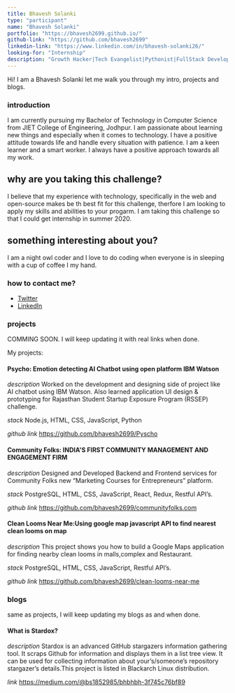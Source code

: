 ```yaml
---
title: Bhavesh Solanki 
type: "participant"
name: "Bhavesh Solanki"
portfolio: "https://bhavesh2699.github.io/"
github-link: "https://github.com/bhavesh2699"
linkedin-link: "https://www.linkedin.com/in/bhavesh-solanki26/"
looking-for: "Internship"
description: "Growth Hacker|Tech Evangelist|Pythonist|FullStack Developer|OpenSource Contributor|Passionate learner|Enthusiast coder"
---
```


Hi! I am a Bhavesh Solanki let me walk you through my intro, projects and blogs.

### introduction

I am currently pursuing my Bachelor of Technology in Computer Science from JIET College of Engineering, Jodhpur. I am passionate about learning new things and especially when it comes to technology. I have a positive attitude towards life and handle every situation with patience. I am a keen learner and a smart worker. I always have a positive approach towards all my work.

## why are you taking this challenge?

I believe that my experience with technology, specifically in the web and open-source makes be th best fit for this challenge, therfore I am looking to apply my skills and abilities to your progarm.
I am taking this challenge so that I could get internship in summer 2020.

## something interesting about you?

I am a night owl coder and I love to do coding when everyone is in sleeping with a cup of coffee I my hand.

### how to contact me?

- [Twitter](https://twitter.com/DjBhavesh26)
- [LinkedIn](https://www.linkedin.com/in/bhavesh-solanki26/)

### projects

COMMING SOON. I will keep updating it with real links when done.

My projects:

#### Psycho: Emotion detecting AI Chatbot using open platform IBM Watson

_description_ Worked on the development and designing side of project like AI chatbot using IBM
Watson. Also learned application UI design & prototyping for Rajasthan Student Startup
Exposure Program (RSSEP) challenge.

_stack_ Node.js, HTML, CSS, JavaScript, Python

_github link_ https://github.com/bhavesh2699/Pyscho

#### Community Folks: INDIA'S FIRST COMMUNITY MANAGEMENT AND ENGAGEMENT FIRM

_description_ Designed and Developed Backend and Frontend services for Community Folks new “Marketing Courses for Entrepreneurs” platform.

_stack_ PostgreSQL, HTML, CSS, JavaScript, React, Redux, Restful API’s.

_github link_ https://github.com/bhavesh2699/communityfolks.com

#### Clean Looms Near Me:Using google map javascript API to find nearest clean looms on map

_description_ This project shows you how to build a Google Maps application for finding nearby clean looms in malls,complex and Restaurant.

_stack_ PostgreSQL, HTML, CSS, JavaScript, Restful API’s.

_github link_ https://github.com/bhavesh2699/clean-looms-near-me


### blogs

same as projects, I will keep updating my blogs as and when done.

#### What is Stardox?

_description_ Stardox is an advanced GitHub stargazers information gathering tool. It scraps Github for information and displays them in a list tree view. It can be used for collecting information about your’s/someone’s repository stargazer’s details.This project is listed in Blackarch Linux distribution.

_link_ https://medium.com/@bs1852985/bhbhbh-3f745c76bf89
